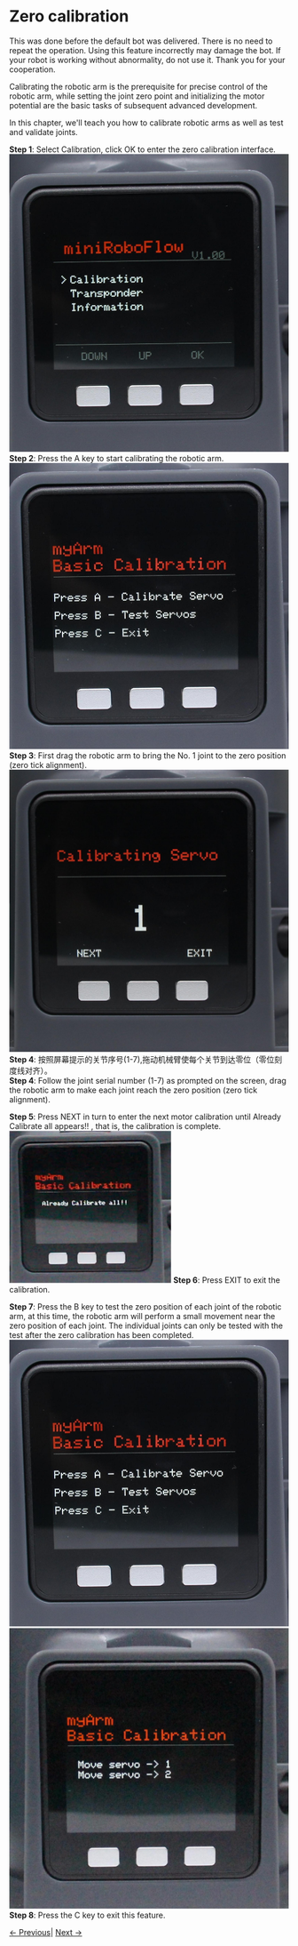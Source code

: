 # Zero calibration

This was done before the default bot was delivered. There is no need to repeat the operation. Using this feature incorrectly may damage the bot. If your robot is working without abnormality, do not use it. Thank you for your cooperation.

Calibrating the robotic arm is the prerequisite for precise control of the robotic arm, while setting the joint zero point and initializing the motor potential are the basic tasks of subsequent advanced development.

In this chapter, we'll teach you how to calibrate robotic arms as well as test and validate joints.<br>

**Step 1**: Select Calibration, click OK to enter the zero calibration interface.<br>
![pic](../../../resources/4-FunctionsAndApplications/5-BasicFunctions/5.1-SystemInstructionsForUse/resources/main.jpg)<br>
**Step 2**: Press the A key to start calibrating the robotic arm.<br>
![pic](../../../resources/4-FunctionsAndApplications/5-BasicFunctions/5.1-SystemInstructionsForUse/resources/calibrate.jpg)
**Step 3**: First drag the robotic arm to bring the No. 1 joint to the zero position (zero tick alignment).<br>
![pic](../../../resources/4-FunctionsAndApplications/5-BasicFunctions/5.1-SystemInstructionsForUse/resources/calibrate1.jpg)
**Step 4**: 按照屏幕提示的关节序号(1-7),拖动机械臂使每个关节到达零位（零位刻度线对齐）。<br>
**Step 4**: Follow the joint serial number (1-7) as prompted on the screen, drag the robotic arm to make each joint reach the zero position (zero tick alignment).

**Step 5**: Press NEXT in turn to enter the next motor calibration until Already Calibrate all appears!! , that is, the calibration is complete.
![pic](../../../resources/4-FunctionsAndApplications/5-BasicFunctions/5.1-SystemInstructionsForUse/resources/calibrateover.png)
**Step 6**: Press EXIT to exit the calibration.

**Step 7**: Press the B key to test the zero position of each joint of the robotic arm, at this time, the robotic arm will perform a small movement near the zero position of each joint. The individual joints can only be tested with the test after the zero calibration has been completed.
![pic](../../../resources/4-FunctionsAndApplications/5-BasicFunctions/5.1-SystemInstructionsForUse/resources/calibrate.jpg)
![pic](../../../resources/4-FunctionsAndApplications/5-BasicFunctions/5.1-SystemInstructionsForUse/resources/test.jpg)
**Step 8**: Press the C key to exit this feature.

[← Previous](./5.1.1-MinirobotGuide.md)| [Next →](./5.1.3-transponder.md)